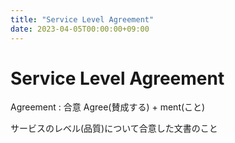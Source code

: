 ```yaml
---
title: "Service Level Agreement"
date: 2023-04-05T00:00:00+09:00
---
```

# Service Level Agreement

Agreement : 合意 Agree(賛成する) + ment(こと)

サービスのレベル(品質)について合意した文書のこと
